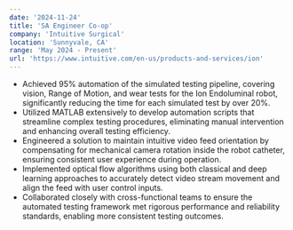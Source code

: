 ```yaml
---
date: '2024-11-24'
title: 'SA Engineer Co-op'
company: 'Intuitive Surgical'
location: 'Sunnyvale, CA'
range: 'May 2024 - Present'
url: 'https://www.intuitive.com/en-us/products-and-services/ion'
---
```


- Achieved 95% automation of the simulated testing pipeline, covering vision, Range of Motion, and wear tests for the Ion Endoluminal robot, significantly reducing the time for each simulated test by over 20%.
- Utilized MATLAB extensively to develop automation scripts that streamline complex testing procedures, eliminating manual intervention and enhancing overall testing efficiency.
- Engineered a solution to maintain intuitive video feed orientation by compensating for mechanical camera rotation inside the robot catheter, ensuring consistent user experience during operation.
- Implemented optical flow algorithms using both classical and deep learning approaches to accurately detect video stream movement and align the feed with user control inputs.
- Collaborated closely with cross-functional teams to ensure the automated testing framework met rigorous performance and reliability standards, enabling more consistent testing outcomes.


